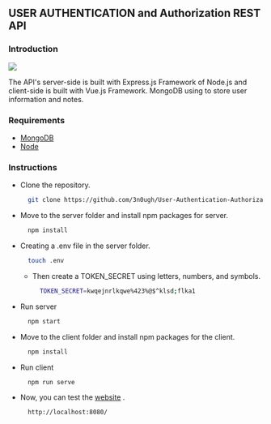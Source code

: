 ## USER AUTHENTICATION and Authorization REST API 

###  Introduction

![](https://ocw.cs.pub.ro/courses/_media/se/labs/3-tier-architecture.png?w=600&tok=fa6eda)

The API's server-side is built with Express.js Framework of Node.js and
client-side is built with Vue.js Framework. MongoDB using to store user
information and notes.

### Requirements

* [MongoDB](https://www.mongodb.com/try/download/community)
* [Node](https://nodejs.org/en/)

### Instructions

* Clone the repository.
  ```bash
    git clone https://github.com/3n0ugh/User-Authentication-Authorization.git
  ```
* Move to the server folder and install npm packages for server.
  ```bash
    npm install
  ```
* Creating a .env file in the server folder.
  ```bash
    touch .env
  ```
  * Then create a TOKEN_SECRET using letters, numbers, and symbols.
    ```bash
      TOKEN_SECRET=kwqejnrlkqwe%423%@$^klsd;flka1
    ```
* Run server
  ```bash
    npm start
  ```
* Move to the client folder and install npm packages for the client.
  ```bash
    npm install
  ```
* Run client
  ```bash
    npm run serve
  ```
* Now, you can test the [website](http://localhost:8080/) .
  ```bash
    http://localhost:8080/
  ```
